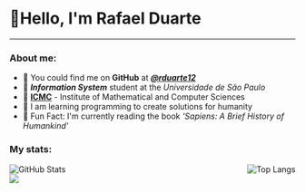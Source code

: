 # 👋Hello, I'm Rafael Duarte

---

### About me: 

- 🔭 You could find me on **GitHub** at _**[@rduarte12](https://github.com/rduarte12)**_
- 📑 _**Information System**_ student at the _Universidade de São Paulo_
- 📒 **[ICMC](https://icmc.usp.br/)** - Institute of Mathematical and Computer Sciences
- 🚩 I am learning programming to create solutions for humanity
- 📖 Fun Fact: I'm currently reading the book _'Sapiens: A Brief History of Humankind'_

### My stats:

<div style="display: flex; justify-content: space-between;">
  <img src="https://github-readme-stats.vercel.app/api?username=rduarte12&theme=transparent&bg_color=1C1C1C&border_color=000&show_icons=true&icon_color=30A3DC&title_color=ADD8E6&text_color=FFF" alt="GitHub Stats" style="width: %;">
  <img src="https://github-readme-stats-git-masterrstaa-rickstaa.vercel.app/api/top-langs/?username=rduarte12&layout=compact&bg_color=1C1C1C&border_color=000&title_color=ADD8E6&text_color=FFF" alt="Top Langs" style="width: %;">
</div>

<picture>
  <source
    srcset="https://github-readme-stats.vercel.app/api?username=rduarte12a&show_icons=true&theme=dark"
    media="(prefers-color-scheme: dark)"
  />
  <source
    srcset="https://github-readme-stats.vercel.app/api?username=rduarte12&show_icons=true"
    media="(prefers-color-scheme: light), (prefers-color-scheme: no-preference)"
  />
  <img src="https://github-readme-stats.vercel.app/api?username=rduarte12&show_icons=true" />
</picture>
